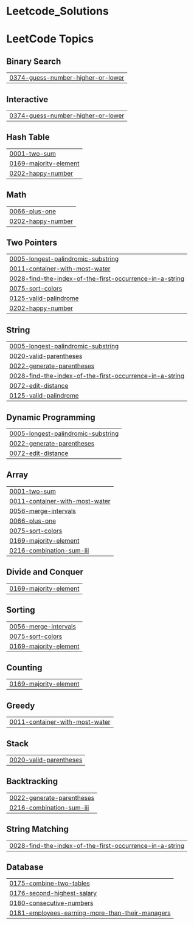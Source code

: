 # Leetcode_Solutions

<!---LeetCode Topics Start-->
# LeetCode Topics
## Binary Search
|  |
| ------- |
| [0374-guess-number-higher-or-lower](https://github.com/Kankaushik/Leetcode_Solutions/tree/master/0374-guess-number-higher-or-lower) |
## Interactive
|  |
| ------- |
| [0374-guess-number-higher-or-lower](https://github.com/Kankaushik/Leetcode_Solutions/tree/master/0374-guess-number-higher-or-lower) |
## Hash Table
|  |
| ------- |
| [0001-two-sum](https://github.com/Kankaushik/Leetcode_Solutions/tree/master/0001-two-sum) |
| [0169-majority-element](https://github.com/Kankaushik/Leetcode_Solutions/tree/master/0169-majority-element) |
| [0202-happy-number](https://github.com/Kankaushik/Leetcode_Solutions/tree/master/0202-happy-number) |
## Math
|  |
| ------- |
| [0066-plus-one](https://github.com/Kankaushik/Leetcode_Solutions/tree/master/0066-plus-one) |
| [0202-happy-number](https://github.com/Kankaushik/Leetcode_Solutions/tree/master/0202-happy-number) |
## Two Pointers
|  |
| ------- |
| [0005-longest-palindromic-substring](https://github.com/Kankaushik/Leetcode_Solutions/tree/master/0005-longest-palindromic-substring) |
| [0011-container-with-most-water](https://github.com/Kankaushik/Leetcode_Solutions/tree/master/0011-container-with-most-water) |
| [0028-find-the-index-of-the-first-occurrence-in-a-string](https://github.com/Kankaushik/Leetcode_Solutions/tree/master/0028-find-the-index-of-the-first-occurrence-in-a-string) |
| [0075-sort-colors](https://github.com/Kankaushik/Leetcode_Solutions/tree/master/0075-sort-colors) |
| [0125-valid-palindrome](https://github.com/Kankaushik/Leetcode_Solutions/tree/master/0125-valid-palindrome) |
| [0202-happy-number](https://github.com/Kankaushik/Leetcode_Solutions/tree/master/0202-happy-number) |
## String
|  |
| ------- |
| [0005-longest-palindromic-substring](https://github.com/Kankaushik/Leetcode_Solutions/tree/master/0005-longest-palindromic-substring) |
| [0020-valid-parentheses](https://github.com/Kankaushik/Leetcode_Solutions/tree/master/0020-valid-parentheses) |
| [0022-generate-parentheses](https://github.com/Kankaushik/Leetcode_Solutions/tree/master/0022-generate-parentheses) |
| [0028-find-the-index-of-the-first-occurrence-in-a-string](https://github.com/Kankaushik/Leetcode_Solutions/tree/master/0028-find-the-index-of-the-first-occurrence-in-a-string) |
| [0072-edit-distance](https://github.com/Kankaushik/Leetcode_Solutions/tree/master/0072-edit-distance) |
| [0125-valid-palindrome](https://github.com/Kankaushik/Leetcode_Solutions/tree/master/0125-valid-palindrome) |
## Dynamic Programming
|  |
| ------- |
| [0005-longest-palindromic-substring](https://github.com/Kankaushik/Leetcode_Solutions/tree/master/0005-longest-palindromic-substring) |
| [0022-generate-parentheses](https://github.com/Kankaushik/Leetcode_Solutions/tree/master/0022-generate-parentheses) |
| [0072-edit-distance](https://github.com/Kankaushik/Leetcode_Solutions/tree/master/0072-edit-distance) |
## Array
|  |
| ------- |
| [0001-two-sum](https://github.com/Kankaushik/Leetcode_Solutions/tree/master/0001-two-sum) |
| [0011-container-with-most-water](https://github.com/Kankaushik/Leetcode_Solutions/tree/master/0011-container-with-most-water) |
| [0056-merge-intervals](https://github.com/Kankaushik/Leetcode_Solutions/tree/master/0056-merge-intervals) |
| [0066-plus-one](https://github.com/Kankaushik/Leetcode_Solutions/tree/master/0066-plus-one) |
| [0075-sort-colors](https://github.com/Kankaushik/Leetcode_Solutions/tree/master/0075-sort-colors) |
| [0169-majority-element](https://github.com/Kankaushik/Leetcode_Solutions/tree/master/0169-majority-element) |
| [0216-combination-sum-iii](https://github.com/Kankaushik/Leetcode_Solutions/tree/master/0216-combination-sum-iii) |
## Divide and Conquer
|  |
| ------- |
| [0169-majority-element](https://github.com/Kankaushik/Leetcode_Solutions/tree/master/0169-majority-element) |
## Sorting
|  |
| ------- |
| [0056-merge-intervals](https://github.com/Kankaushik/Leetcode_Solutions/tree/master/0056-merge-intervals) |
| [0075-sort-colors](https://github.com/Kankaushik/Leetcode_Solutions/tree/master/0075-sort-colors) |
| [0169-majority-element](https://github.com/Kankaushik/Leetcode_Solutions/tree/master/0169-majority-element) |
## Counting
|  |
| ------- |
| [0169-majority-element](https://github.com/Kankaushik/Leetcode_Solutions/tree/master/0169-majority-element) |
## Greedy
|  |
| ------- |
| [0011-container-with-most-water](https://github.com/Kankaushik/Leetcode_Solutions/tree/master/0011-container-with-most-water) |
## Stack
|  |
| ------- |
| [0020-valid-parentheses](https://github.com/Kankaushik/Leetcode_Solutions/tree/master/0020-valid-parentheses) |
## Backtracking
|  |
| ------- |
| [0022-generate-parentheses](https://github.com/Kankaushik/Leetcode_Solutions/tree/master/0022-generate-parentheses) |
| [0216-combination-sum-iii](https://github.com/Kankaushik/Leetcode_Solutions/tree/master/0216-combination-sum-iii) |
## String Matching
|  |
| ------- |
| [0028-find-the-index-of-the-first-occurrence-in-a-string](https://github.com/Kankaushik/Leetcode_Solutions/tree/master/0028-find-the-index-of-the-first-occurrence-in-a-string) |
## Database
|  |
| ------- |
| [0175-combine-two-tables](https://github.com/Kankaushik/Leetcode_Solutions/tree/master/0175-combine-two-tables) |
| [0176-second-highest-salary](https://github.com/Kankaushik/Leetcode_Solutions/tree/master/0176-second-highest-salary) |
| [0180-consecutive-numbers](https://github.com/Kankaushik/Leetcode_Solutions/tree/master/0180-consecutive-numbers) |
| [0181-employees-earning-more-than-their-managers](https://github.com/Kankaushik/Leetcode_Solutions/tree/master/0181-employees-earning-more-than-their-managers) |
<!---LeetCode Topics End-->
